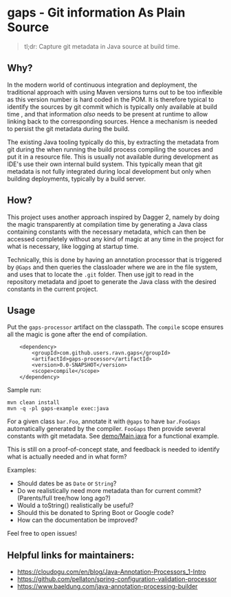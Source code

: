 # gaps - Git information As Plain Source

> tl;dr:  Capture git metadata in Java source at build time.

## Why?

In the modern world of continuous integration and deployment, the traditional 
approach with using Maven versions turns out to be too inflexible as this version
number is hard coded in the POM.   It is therefore typical to identify the sources by
git commit which is typically only available at build time ,
and that information _also_ needs to be present at runtime to allow
linking back to the corresponding sources.  Hence a mechanism is needed to persist 
the git metadata during the build.

The existing Java tooling typically do this, by extracting the metadata from git during the
when running the build process compiling the sources and put it in a resource file.  This
is usually not available during development as IDE's use their own internal build system.  This
typically mean that git metadata is not fully integrated during local development but only
when building deployments, typically by a build server.

## How?

This project uses another approach inspired by Dagger 2, namely by doing the magic
transparently at compilation time by generating a Java class containing constants 
with the necessary metadata, which can then be accessed completely 
without any kind of magic at any time in the project for what is necessary, 
like logging at startup time.

Technically, this is done by having an annotation processor that is triggered
by `@Gaps` and then queries the classloader where we are in the file system, and
uses that to locate the `.git` folder.  Then use jgit to read in the repository
metadata and jpoet to generate the Java class with the desired constants in
the current project. 


## Usage

Put the `gaps-processor` artifact on the classpath.  The `compile` scope ensures all the magic is gone after the end of compilation.

        <dependency>
            <groupId>com.github.users.ravn.gaps</groupId>
            <artifactId>gaps-processor</artifactId>
            <version>0.0-SNAPSHOT</version>
            <scope>compile</scope>
        </dependency>


Sample run:

```commandline
mvn clean install
mvn -q -pl gaps-example exec:java
```

For a given class `bar.Foo`, annotate it with `@gaps` to have `bar.FooGaps` automatically
generated by the compiler.   `FooGaps` then provide several constants with git metadata.
See [demo/Main.java](gaps-client/src/main/java/demo/Main.java) for a functional example.

This is still on a proof-of-concept state, and feedback is needed to identify what is
actually needed and in what form?  

Examples: 
* Should dates be as `Date` or `String`?
* Do we realistically need more metadata than for current commit?  (Parents/full tree/how long ago?)
* Would a toString() realistically be useful?
* Should this be donated to Spring Boot or Google code?
* How can the documentation be improved?

Feel free to open issues!

## Helpful links for maintainers:

* <https://cloudogu.com/en/blog/Java-Annotation-Processors_1-Intro>
* <https://github.com/pellaton/spring-configuration-validation-processor>
* <https://www.baeldung.com/java-annotation-processing-builder>
